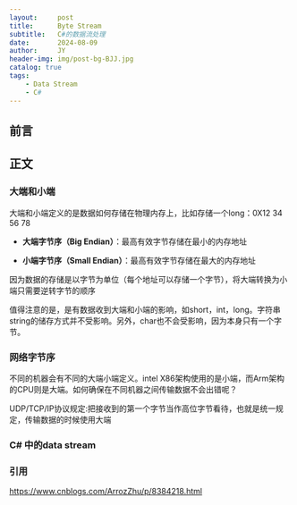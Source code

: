 ```yaml
---
layout:     post
title:      Byte Stream
subtitle:   C#的数据流处理
date:       2024-08-09
author:     JY
header-img: img/post-bg-BJJ.jpg
catalog: true
tags:
    - Data Stream
    - C#
---
```


## 前言

## 正文
### 大端和小端
大端和小端定义的是数据如何存储在物理内存上，比如存储一个long：0X12 34 56 78

- **大端字节序（Big Endian）**：最高有效字节存储在最小的内存地址 

- **小端字节序（Small Endian）**：最高有效字节存储在最大的内存地址


因为数据的存储是以字节为单位（每个地址可以存储一个字节），将大端转换为小端只需要逆转字节的顺序

值得注意的是，是有数据收到大端和小端的影响，如short，int，long。字符串string的储存方式并不受影响。另外，char也不会受影响，因为本身只有一个字节。

### 网络字节序
不同的机器会有不同的大端小端定义。intel X86架构使用的是小端，而Arm架构的CPU则是大端。如何确保在不同机器之间传输数据不会出错呢？

UDP/TCP/IP协议规定:把接收到的第一个字节当作高位字节看待，也就是统一规定，传输数据的时候使用大端

### C# 中的data stream

### 引用

https://www.cnblogs.com/ArrozZhu/p/8384218.html